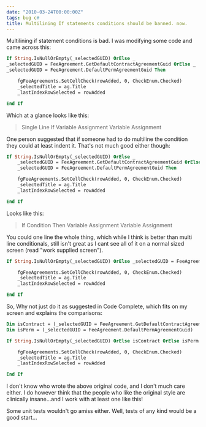 ```yaml
---
date: "2010-03-24T00:00:00Z"
tags: bug c#
title: Multilining If statements conditions should be banned. now.
---
```


Multilining if statement conditions is bad.  I was modifying some code and came across this:

```vb
If String.IsNullOrEmpty(_selectedGUID) OrElse _
_selectedGUID = FeeAgreement.GetDefaultContractAgreementGuid OrElse _
_selectedGUID = FeeAgreement.DefaultPermAgreementGuid Then

	fgFeeAgreements.SetCellCheck(rowAdded, 0, CheckEnum.Checked)
	_selectedTitle = ag.Title
	_lastIndexRowSelected = rowAdded

End If
```

Which at a glance looks like this:

> Single Line If
> Variable Assignment
> Variable Assignment

One person suggested that if someone had to do multiline the condition they could at least indent it.  That's not much good either though:

```vb
If String.IsNullOrEmpty(_selectedGUID) OrElse _
	_selectedGUID = FeeAgreement.GetDefaultContractAgreementGuid OrElse _
	_selectedGUID = FeeAgreement.DefaultPermAgreementGuid Then

	fgFeeAgreements.SetCellCheck(rowAdded, 0, CheckEnum.Checked)
	_selectedTitle = ag.Title
	_lastIndexRowSelected = rowAdded

End If
```

Looks like this:

>If Condition Then
>	Variable Assignment
>	Variable Assignment

You could one line the whole thing, which while I think is better than multi line conditionals, still isn't great as I cant see all of it on a normal sized screen (read "work supplied screen").

```vb
If String.IsNullOrEmpty(_selectedGUID) OrElse _selectedGUID = FeeAgreement.GetDefaultContractAgreementGuid OrElse _selectedGUID = FeeAgreement.DefaultPermAgreementGuid Then

	fgFeeAgreements.SetCellCheck(rowAdded, 0, CheckEnum.Checked)
	_selectedTitle = ag.Title
	_lastIndexRowSelected = rowAdded

End If
```

So, Why not just do it as suggested in Code Complete, which fits on my screen and explains the comparisons:

```vb
Dim isContract = (_selectedGUID = FeeAgreement.GetDefaultContractAgreementGuid)
Dim isPerm = (_selectedGUID = FeeAgreement.DefaultPermAgreementGuid)

If String.IsNullOrEmpty(_selectedGUID) OrElse isContract OrElse isPerm Then

	fgFeeAgreements.SetCellCheck(rowAdded, 0, CheckEnum.Checked)
	_selectedTitle = ag.Title
	_lastIndexRowSelected = rowAdded

End If
```

I don't know who wrote the above original code, and I don't much care either.
I do however think that the people who like the original style are clinically insane...and I work with at least one like this!

Some unit tests wouldn't go amiss either.  Well, tests of any kind would be a good start...
